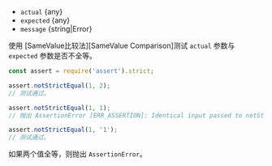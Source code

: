 <!-- YAML
added: v0.1.21
changes:
  - version: v10.0.0
    pr-url: https://github.com/nodejs/node/pull/17003
    description: Used comparison changed from Strict Equality to `Object.is()`
-->
* `actual` {any}
* `expected` {any}
* `message` {string|Error}

使用 [SameValue比较法][SameValue Comparison]测试 `actual` 参数与 `expected` 参数是否不全等。

```js
const assert = require('assert').strict;

assert.notStrictEqual(1, 2);
// 测试通过。

assert.notStrictEqual(1, 1);
// 抛出 AssertionError [ERR_ASSERTION]: Identical input passed to notStrictEqual: 1

assert.notStrictEqual(1, '1');
// 测试通过。
```

如果两个值全等，则抛出 `AssertionError`。

